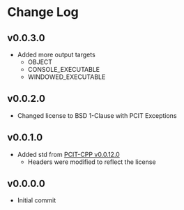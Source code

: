 # Change Log

<!---------------------------------->
<a name="v0.0.3.0"></a>
## v0.0.3.0
- Added more output targets
	- OBJECT
	- CONSOLE_EXECUTABLE
	- WINDOWED_EXECUTABLE


<!---------------------------------->
<a name="v0.0.2.0"></a>
## v0.0.2.0
- Changed license to BSD 1-Clause with PCIT Exceptions


<!---------------------------------->
<a name="v0.0.1.0"></a>
## v0.0.1.0
- Added std from [PCIT-CPP v0.0.12.0](https://github.com/PCIT-Project/PCIT-CPP/blob/main/CHANGELOG.md#v0.0.112.0)
	- Headers were modified to reflect the license


<!---------------------------------->
<a name="v0.0.0.0"></a>
## v0.0.0.0
- Initial commit